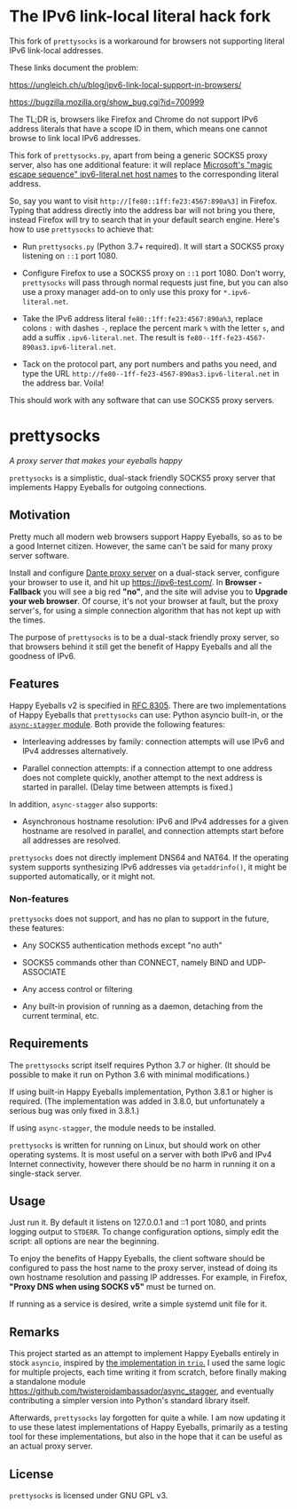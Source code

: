 # The IPv6 link-local literal hack fork

This fork of `prettysocks` is a workaround for browsers not supporting
literal IPv6 link-local addresses.

These links document the problem:

<https://ungleich.ch/u/blog/ipv6-link-local-support-in-browsers/>

<https://bugzilla.mozilla.org/show_bug.cgi?id=700999>

The TL;DR is, browsers like Firefox and Chrome do not support IPv6 address
literals that have a scope ID in them, which means one cannot browse to
link local IPv6 addresses.

This fork of `prettysocks.py`, apart from being a generic SOCKS5 proxy
server, also has one additional feature: it will replace [Microsoft's "magic
escape sequence" ipv6-literal.net host names](https://devblogs.microsoft.com/oldnewthing/20100915-00/?p=12863)
to the corresponding literal address.

So, say you want to visit `http://[fe80::1ff:fe23:4567:890a%3]` in Firefox.
Typing that address directly into the address bar will not bring you there, 
instead Firefox will try to search that in your default search engine.
Here's how to use `prettysocks` to achieve that:

* Run `prettysocks.py` (Python 3.7+ required). It will start a SOCKS5 proxy 
listening on `::1` port 1080.

* Configure Firefox to use a SOCKS5 proxy on `::1` port 1080. Don't worry,
`prettysocks` will pass through normal requests just fine, but you can also
use a proxy manager add-on to only use this proxy for `*.ipv6-literal.net`.

* Take the IPv6 address literal `fe80::1ff:fe23:4567:890a%3`,
replace colons `:` with dashes `-`, replace the percent mark `%` with the
letter `s`, and add a suffix `.ipv6-literal.net`.
The result is `fe80--1ff-fe23-4567-890as3.ipv6-literal.net`.

* Tack on the protocol part, any port numbers and paths you need, and type
the URL `http://fe80--1ff-fe23-4567-890as3.ipv6-literal.net` in the address
bar. Voila!

This should work with any software that can use SOCKS5 proxy servers.


# prettysocks

*A proxy server that makes your eyeballs happy*

`prettysocks` is a simplistic, dual-stack friendly SOCKS5 proxy server
that implements Happy Eyeballs for outgoing connections.

## Motivation

Pretty much all modern web browsers support Happy Eyeballs, so as to
be a good Internet citizen. However, the same can't be said for many
proxy server software.

Install and configure [Dante proxy server][2]
on a dual-stack server, configure your browser to use it, and hit up
<https://ipv6-test.com/>. In **Browser - Fallback** you will see a big
red **"no"**, and the site will advise you to
**Upgrade your web browser**.
Of course, it's not your browser at fault, but the proxy server's, for using
a simple connection algorithm that has not kept up with the times.

The purpose of `prettysocks` is to be a dual-stack friendly proxy server,
so that browsers behind it still get the benefit of
Happy Eyeballs and all the goodness of IPv6.

## Features

Happy Eyeballs v2 is specified in [RFC 8305][1]. There are two implementations
of Happy Eyeballs that `prettysocks` can use: Python asyncio built-in, or
the [`async-stagger` module][3]. Both provide the following features:

* Interleaving addresses by family: connection attempts will use IPv6
  and IPv4 addresses alternatively.

* Parallel connection attempts: if a connection attempt to one address
  does not complete quickly, another attempt to the next address is
  started in parallel. (Delay time between attempts is fixed.)

In addition, `async-stagger` also supports:

* Asynchronous hostname resolution: IPv6 and IPv4 addresses for a given
  hostname are resolved in parallel, and connection attempts start
  before all addresses are resolved.

`prettysocks` does not directly implement DNS64 and NAT64. If the
operating system supports synthesizing IPv6 addresses via
`getaddrinfo()`, it might be supported automatically, or it might not.

### Non-features

`prettysocks` does not support, and has no plan to support in the
future, these features:

* Any SOCKS5 authentication methods except "no auth"

* SOCKS5 commands other than CONNECT, namely BIND and UDP-ASSOCIATE

* Any access control or filtering

* Any built-in provision of running as a daemon, detaching from the
  current terminal, etc.

## Requirements

The `prettysocks` script itself requires Python 3.7 or higher. 
(It should be possible to make it run on Python 3.6 with minimal modifications.)

If using built-in Happy Eyeballs implementation, Python 3.8.1 or higher is
required.
(The implementation was added in 3.8.0, but unfortunately a serious bug was only
fixed in 3.8.1.)

If using `async-stagger`, the module needs to be installed.

`prettysocks` is written for running on Linux, but should
work on other operating systems.
It is most useful on a server with both IPv6 and IPv4 Internet
connectivity, however there should be no harm in running it on a
single-stack server.

## Usage

Just run it. By default it listens on 127.0.0.1 and ::1 port 1080, and
prints logging output to `STDERR`. To change configuration options,
simply edit the script: all options are near the beginning.

To enjoy the benefits of Happy Eyeballs, the client software should be
configured to pass the host name to the proxy server, instead of doing
its own hostname resolution and passing IP addresses. For example, in
Firefox, **"Proxy DNS when using SOCKS v5"** must be turned on.

If running as a service is desired, write a simple systemd unit
file for it.

## Remarks

This project started as an attempt to implement Happy Eyeballs entirely
in stock `asyncio`, inspired by [the implementation in `trio`.][4]
I used the same logic for multiple projects, each time writing it from scratch,
before finally making a standalone module
<https://github.com/twisteroidambassador/async_stagger>, and eventually
contributing a simpler version into Python's standard library itself.

Afterwards, `prettysocks` lay forgotten for quite a while. I am now updating
it to use these latest implementations of Happy Eyeballs, primarily as
a testing tool for these implementations, but also in the hope that it can
be useful as an actual proxy server.

## License

`prettysocks` is licensed under GNU GPL v3.


[1]: https://tools.ietf.org/html/rfc8305
[2]: https://www.inet.no/dante/
[3]: https://pypi.org/project/async-stagger/
[4]: https://github.com/python-trio/trio/pull/145/files